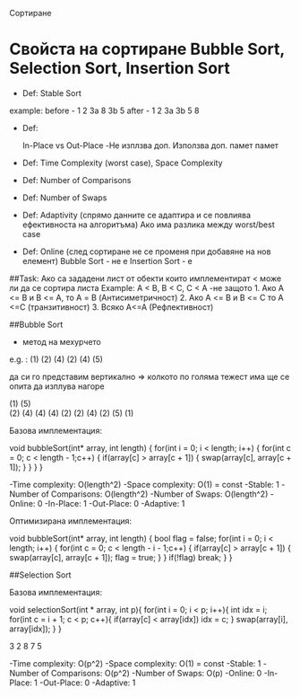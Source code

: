 Сортиране

# Свойста на сортиране Bubble Sort, Selection Sort, Insertion Sort

- Def: Stable Sort

example: before - 1 2 3a 8 3b 5
         after -  1 2 3a 3b 5 8

- Def: 

    In-Place         vs          Out-Place
-Не изплзва доп.         Използва доп. памет
памет    

- Def: Time Complexity (worst case), Space Complexity

- Def: Number of Comparisons

- Def: Number of Swaps

- Def: Adaptivity (спрямо данните се адаптира и се повлиява ефективноста на алгоритъма)
Ако има разлика между worst/best case

- Def: Online (след сортиране не се променя при добавяне на нов елемент)
Bubble Sort - не е
Insertion Sort - e



##Task: Ако са зададени лист от обекти които имплементират < може ли да се сортира листа
Example: A < B, B < C, C < A
 -не защото 
    1. Ако А <= B и B <= A, то А = B (Антисиметричност)
    2. Ако А <= B и B <= С то А <=С (транзитивност)
    3. Всяко А<=А (Рефлективност)


##Bubble Sort
- метод на мехурчето 

e.g. : (1) (2) (4) (2) (4) (5)

да си го представим вертикално => колкото по голяма тежест има ще се опита да изплува нагоре

(1)      (5)     
(2)      (4)
(4)      (4)
(2)      (2)
(4)      (2)
(5)      (1)

Базова имплементация:

void bubbleSort(int* array, int length) 
{
    for(int i = 0; i < length; i++)
    {
        for(int c = 0; c < length - 1;c++)
        {
            if(array[c] > array[c + 1])
            {
                swap(array[c], array[c + 1]);
            }
        }
    }
}

-Time complexity: O(length^2)
-Space complexity: O(1) = const
-Stable: 1
-Number of Comparisons: O(length^2)
-Number of Swaps: O(length^2)
-Online: 0
-In-Place: 1
-Out-Place: 0
-Adaptive: 1 


Оптимизирана имплементация:

void bubbleSort(int* array, int length) 
{
    bool flag = false;
    for(int i = 0; i < length; i++)
    {
        for(int c = 0; c < length - i - 1;c++)
        {
            if(array[c] > array[c + 1])
            {
                swap(array[c], array[c + 1]);
                flag = true;
            }
        }
        if(!flag)
            break;
    }
}


##Selection Sort

Базова имплементация:

void selectionSort(int * array, int p){
    for(int i = 0; i < p; i++){
        int idx = i;
        for(int c = i + 1; c < p; c++){
            if(array[c] < array[idx])
            idx = c;
        }
        swap(array[i], array[idx]);
    }
}

3 2 8 7 5

-Time complexity: O(p^2)
-Space complexity: O(1) = const
-Stable: 1
-Number of Comparisons: O(p^2)
-Number of Swaps: O(p)
-Online: 0
-In-Place: 1
-Out-Place: 0
-Adaptive: 1


